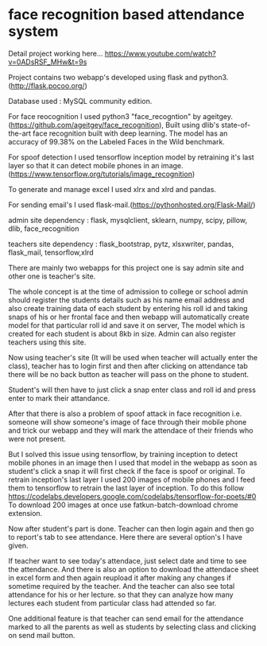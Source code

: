 # face recognition based attendance system

Detail project working here...
https://www.youtube.com/watch?v=0ADsRSF_MHw&t=9s

Project contains two webapp's developed using flask and python3.(http://flask.pocoo.org/)

Database used : MySQL community edition.

For face reocognition I used python3 "face_recogntion" by ageitgey.(https://github.com/ageitgey/face_recognition), Built using dlib's state-of-the-art face recognition built with deep learning. The model has an accuracy of 99.38% on the Labeled Faces in the Wild benchmark.

For spoof detection I used tensorflow inception model by retraining it's last layer so that it can detect mobile phones in an image.(https://www.tensorflow.org/tutorials/image_recognition)

To generate and manage excel I used xlrx and xlrd and pandas. 

For sending email's I used flask-mail.(https://pythonhosted.org/Flask-Mail/)

admin site dependency : flask, mysqlclient, sklearn, numpy, scipy, pillow, dlib, face_recognition

teachers site dependency : flask_bootstrap, pytz, xlsxwriter, pandas, flask_mail, tensorflow,xlrd  

There are mainly two webapps for this project one is say admin site and other one is teacher's site.

The whole concept is at the time of admission to college or school admin should register the students details such as his name email address and also create training data of each student by entering his roll id and taking snaps of his or her frontal face and then webapp will automatically create model for that particular roll id and save it on server, The model which is created for each student is about 8kb in size. Admin can also register teachers using this site.

Now using teacher's site (It will be used when teacher will actually enter the class), teacher has to login first and then after clicking on attendance tab there will be no back button as teacher will pass on the phone to student.

Student's will then have to just click a snap enter class and roll id and press enter to mark their attandance.

After that there is also a problem of spoof attack in face recognition i.e. someone will show someone's image of face through their mobile phone and trick our webapp and they will mark the attendace of their friends who were not present.

But I solved this issue using tensorflow, by training inception to detect mobile phones in an image then I used that model in the webapp as soon as student's click a snap it will first check if the face is spoof or original. 
To retrain inception's last layer I used 200 images of mobile phones and I feed them to tensorflow to retrain the last layer of inception. To do this follow https://codelabs.developers.google.com/codelabs/tensorflow-for-poets/#0
To download 200 images at once use fatkun-batch-download chrome extension.

Now after student's part is done. Teacher can then login again and then go to report's tab to see attendance. Here there are several option's I have given.

If teacher want to see today's attendace, just select date and time to see the attendance. And there is also an option to download the attendace sheet in excel form and then again reupload it after making any changes if sometime required by the teacher. And the teacher can also see total attendance for his or her lecture. so that they can analyze how many lectures each student from particular class had attended so far.

One additional feature is that teacher can send email for the attendance marked to all the parents as well as students by selecting class and clicking on send mail button.
